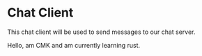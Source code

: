 # Chat Client

This chat client will be used to send messages to our chat server.

Hello, am CMK and am currently learning rust.

